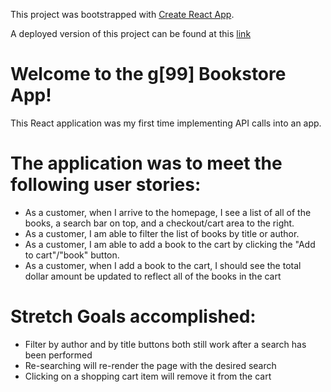 This project was bootstrapped with [Create React App](https://github.com/facebook/create-react-app).

A deployed version of this project can be found at this [link](http://g99-shoppingcart.surge.sh/)
# Welcome to the g[99] Bookstore App!
This React application was my first time implementing API calls into an app.
# The application was to meet the following user stories:

* As a customer, when I arrive to the homepage, I see a list of all of the books, a search bar on top,  and a checkout/cart area to the right.
* As a customer, I am able to filter the list of books by title or author.
* As a customer, I am able to add a book to the cart by clicking the "Add to cart"/"book" button.
* As a customer, when I add a book to the cart, I should see the total dollar amount be updated to reflect all of the books in the cart

# Stretch Goals accomplished:
* Filter by author and by title buttons both still work after a search has been performed
* Re-searching will re-render the page with the desired search
* Clicking on a shopping cart item will remove it from the cart

